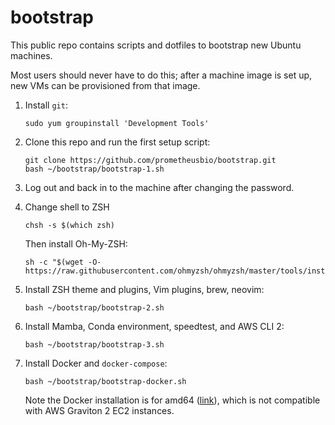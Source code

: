 # bootstrap

This public repo contains scripts and dotfiles to bootstrap new Ubuntu machines.

Most users should never have to do this; after a machine image is set up, new VMs can be provisioned from that image.

1. Install `git`:
    ```
    sudo yum groupinstall 'Development Tools'
    ```

1. Clone this repo and run the first setup script:
    ```
    git clone https://github.com/prometheusbio/bootstrap.git
    bash ~/bootstrap/bootstrap-1.sh
    ```
1. Log out and back in to the machine after changing the password.

1. Change shell to ZSH
    ```
    chsh -s $(which zsh)
    ```

    Then install Oh-My-ZSH:
    ```
    sh -c "$(wget -O- https://raw.githubusercontent.com/ohmyzsh/ohmyzsh/master/tools/install.sh)"
    ```

1. Install ZSH theme and plugins, Vim plugins, brew, neovim: 
    ```
    bash ~/bootstrap/bootstrap-2.sh
    ```

1. Install Mamba, Conda environment, speedtest, and AWS CLI 2:
    ```
    bash ~/bootstrap/bootstrap-3.sh
    ```

1. Install Docker and `docker-compose`:
    ```
    bash ~/bootstrap/bootstrap-docker.sh
    ```
    Note the Docker installation is for amd64 ([link](https://docs.docker.com/engine/install/ubuntu/)), which is not compatible with AWS Graviton 2 EC2 instances.
